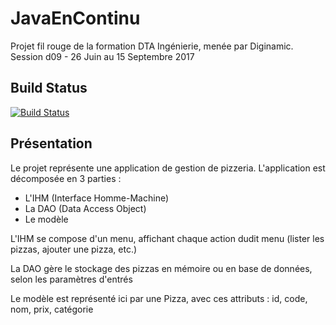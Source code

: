 # JavaEnContinu

Projet fil rouge de la formation DTA Ingénierie, menée par Diginamic.
Session d09 - 26 Juin au 15 Septembre 2017

## Build Status

[![Build Status](http://jenkins.cleverapps.io/buildStatus/icon?job=pierre-antoine-pizzeria)](http://jenkins.cleverapps.io/job/pierre-antoine-pizzeria/)

## Présentation

Le projet représente une application de gestion de pizzeria. L'application est décomposée en 3 parties :
* L'IHM (Interface Homme-Machine)
* La DAO (Data Access Object)
* Le modèle

L'IHM se compose d'un menu, affichant chaque action dudit menu (lister les pizzas, ajouter une pizza, etc.)

La DAO gère le stockage des pizzas en mémoire ou en base de données, selon les paramètres d'entrés

Le modèle est représenté ici par une Pizza, avec ces attributs : id, code, nom, prix, catégorie
